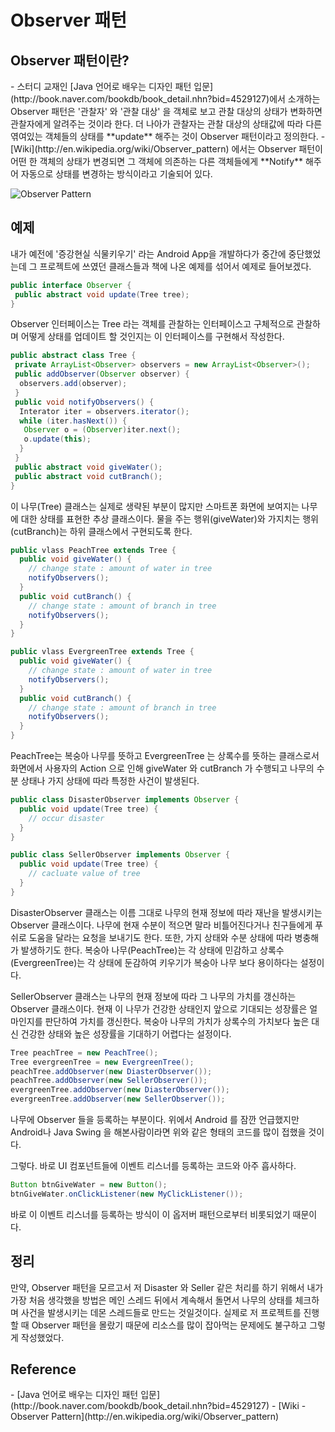 <h1>Observer 패턴</h1>

<h2>Observer 패턴이란?</h2>
- 스터디 교재인 [Java 언어로 배우는 디자인 패턴 입문](http://book.naver.com/bookdb/book_detail.nhn?bid=4529127)에서 소개하는 Observer 패턴은 '관찰자' 와 '관찰 대상' 을 객체로 보고 관찰 대상의 상태가 변화하면 관찰자에게 알려주는 것이라 한다. 더 나아가 관찰자는 관찰 대상의 상태값에 따라 다른 엮여있는 객체들의 상태를 **update** 해주는 것이 Observer 패턴이라고 정의한다.
- [Wiki](http://en.wikipedia.org/wiki/Observer_pattern) 에서는 Observer 패턴이 어떤 한 객체의 상태가 변경되면 그 객체에 의존하는 다른 객체들에게 **Notify** 해주어 자동으로 상태를 변경하는 방식이라고 기술되어 있다.


![Observer Pattern](http://upload.wikimedia.org/wikipedia/commons/thumb/8/8d/Observer.svg/854px-Observer.svg.png "출처: http://en.wikipedia.org/wiki/Observer_pattern")



<h2>예제</h2>
내가 예전에 '증강현실 식물키우기' 라는 Android App을 개발하다가 중간에 중단했었는데 그 프로젝트에 쓰였던 클래스들과 책에 나온 예제를 섞어서 예제로 들어보겠다. 

```java
public interface Observer {
 public abstract void update(Tree tree);
}
```
Observer 인터페이스는 Tree 라는 객체를 관찰하는 인터페이스고 구체적으로 관찰하며 어떻게 상태를 업데이트 할 것인지는 이 인터페이스를 구현해서 작성한다.

```java
public abstract class Tree {
 private ArrayList<Observer> observers = new ArrayList<Observer>();
 public addObserver(Observer observer) {
  observers.add(observer);
 }
 public void notifyObservers() {
  Interator iter = observers.iterator();
  while (iter.hasNext()) {
   Observer o = (Observer)iter.next();
   o.update(this);
  }
 }
 public abstract void giveWater();
 public abstract void cutBranch();
}
```

이 나무(Tree) 클래스는 실제로 생략된 부분이 많지만 스마트폰 화면에 보여지는 나무에 대한 상태를 표현한 추상 클래스이다. 물을 주는 행위(giveWater)와 가지치는 행위(cutBranch)는 하위 클래스에서 구현되도록 한다.

```java
public vlass PeachTree extends Tree {
  public void giveWater() {
    // change state : amount of water in tree
    notifyObservers();
  }
  public void cutBranch() {
    // change state : amount of branch in tree
    notifyObservers();
  }
}

public vlass EvergreenTree extends Tree {
  public void giveWater() {
    // change state : amount of water in tree
    notifyObservers();
  }
  public void cutBranch() {
    // change state : amount of branch in tree
    notifyObservers();
  }
}
```

PeachTree는 복숭아 나무를 뜻하고 EvergreenTree 는 상록수를 뜻하는 클래스로서 화면에서 사용자의 Action 으로 인해 giveWater 와 cutBranch 가 수행되고 나무의 수분 상태나 가지 상태에 따라 특정한 사건이 발생된다.

```java
public class DisasterObserver implements Observer {
  public void update(Tree tree) {
    // occur disaster
  }
}

public class SellerObserver implements Observer {
  public void update(Tree tree) {
    // cacluate value of tree
  }
}
```

DisasterObserver 클래스는 이름 그대로 나무의 현재 정보에 따라 재난을 발생시키는 Observer 클래스이다. 나무에 현재 수분이 적으면 말라 비틀어진다거나 친구들에게 푸쉬로 도움을 달라는 요청을 보내기도 한다. 또한, 가지 상태와 수분 상태에 따라 병충해가 발생하기도 한다. 복숭아 나무(PeachTree)는 각 상태에 민감하고 상록수(EvergreenTree)는 각 상태에 둔감하여 키우기가 복숭아 나무 보다 용이하다는 설정이다.

SellerObserver 클래스는 나무의 현재 정보에 따라 그 나무의 가치를 갱신하는 Observer 클래스이다. 현재 이 나무가 건강한 상태인지 앞으로 기대되는 성장률은 얼마인지를 판단하여 가치를 갱신한다. 복숭아 나무의 가치가 상록수의 가치보다 높은 대신 건강한 상태와 높은 성장률을 기대하기 어렵다는 설정이다.


```java
Tree peachTree = new PeachTree();
Tree evergreenTree = new EvergreenTree();
peachTree.addObserver(new DiasterObserver());
peachTree.addObserver(new SellerObserver());
evergreenTree.addObserver(new DiasterObserver());
evergreenTree.addObserver(new SellerObserver());
```

나무에 Observer 들을 등록하는 부분이다. 위에서 Android 를 잠깐 언급했지만 Android나 Java Swing 을 해본사람이라면 위와 같은 형태의 코드를 많이 접했을 것이다.

그렇다. 바로 UI 컴포넌트들에 이벤트 리스너를 등록하는 코드와 아주 흡사하다.

```java
Button btnGiveWater = new Button();
btnGiveWater.onClickListener(new MyClickListener());
```

바로 이 이벤트 리스너를 등록하는 방식이 이 옵저버 패턴으로부터 비롯되었기 때문이다.


<h2>정리</h2>
만약, Observer 패턴을 모르고서 저 Disaster 와 Seller 같은 처리를 하기 위해서 내가 가장 처음 생각했을 방법은 메인 스레드 뒤에서 계속해서 돌면서 나무의 상태를 체크하며 사건을 발생시키는 데몬 스레드들로 만드는 것일것이다. 실제로 저 프로젝트를 진행할 때 Observer 패턴을 몰랐기 때문에 리소스를 많이 잡아먹는 문제에도 불구하고 그렇게 작성했었다. 



<h2>Reference</h2>
 - [Java 언어로 배우는 디자인 패턴 입문](http://book.naver.com/bookdb/book_detail.nhn?bid=4529127)
 - [Wiki - Observer Pattern](http://en.wikipedia.org/wiki/Observer_pattern)
